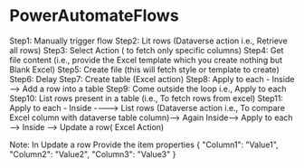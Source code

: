 # PowerAutomateFlows
Step1: Manually trigger flow
Step2: Lit rows (Dataverse action i.e., Retrieve all rows)
Step3: Select Action ( to fetch only specific columns)
Step4: Get file content (i.e., provide the Excel template which you create nothing but Blank Excel)
Step5: Create file (this will fetch style or template to create)
Step6: Delay 
Step7: Create table (Excel action)
Step8: Apply to each - Inside --> Add a row into a table
Step9: Come outside the loop i.e., Apply to each
Step10: List rows present in a table (i.e., To fetch rows from excel)
Step11: Apply to each - Inside ----> List rows (Dataverse action i.e., To compare Excel column with dataverse table column)--> Again Inside--> Apply to each --> Inside --> Update a row( Excel Action)

Note: In Update a row 
Provide the item properties 
{
  "Column1": "Value1",
  "Column2": "Value2",
  "Column3": "Value3"
}

